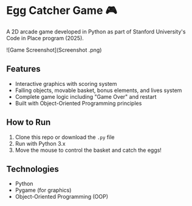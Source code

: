
# Egg Catcher Game 🎮

A 2D arcade game developed in Python as part of Stanford University's Code in Place program (2025).  

![Game Screenshot](Screenshot .png)

## Features
- Interactive graphics with scoring system  
- Falling objects, movable basket, bonus elements, and lives system  
- Complete game logic including "Game Over" and restart  
- Built with Object-Oriented Programming principles  

## How to Run
1. Clone this repo or download the `.py` file  
2. Run with Python 3.x
3. Move the mouse to control the basket and catch the eggs!  

## Technologies
- Python  
- Pygame (for graphics)  
- Object-Oriented Programming (OOP)  
